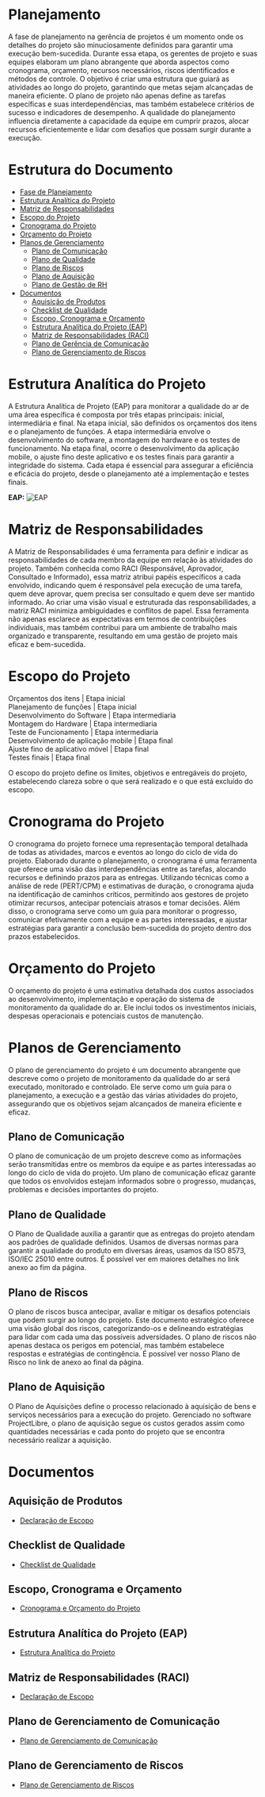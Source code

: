 # Planejamento

 A fase de planejamento na gerência de projetos é um momento onde os detalhes do projeto são minuciosamente definidos para garantir uma execução bem-sucedida. 
Durante essa etapa, os gerentes de projeto e suas equipes elaboram um plano abrangente que aborda aspectos como cronograma, orçamento, recursos necessários, riscos identificados e métodos de controle. 
O objetivo é criar uma estrutura que guiará as atividades ao longo do projeto, garantindo que metas sejam alcançadas de maneira eficiente. 
O plano de projeto não apenas define as tarefas específicas e suas interdependências, mas também estabelece critérios de sucesso e indicadores de desempenho. 
A qualidade do planejamento influencia diretamente a capacidade da equipe em cumprir prazos, alocar recursos eficientemente e lidar com desafios que possam surgir durante a execução.

# Estrutura do Documento

- [Fase de Planejamento](#planejamento)
- [Estrutura Analítica do Projeto](#estrutura-analítica-do-projeto)
- [Matriz de Responsabilidades](#matriz-de-responsabilidades)
- [Escopo do Projeto](#escopo-do-projeto)
- [Cronograma do Projeto](#cronograma-do-projeto)
- [Orçamento do Projeto](#orçamento-do-projeto)
- [Planos de Gerenciamento](#planos-de-gerenciamento)
  - [Plano de Comunicação](#plano-de-comunicação)
  - [Plano de Qualidade](#plano-de-qualidade)
  - [Plano de Riscos](#plano-de-riscos)
  - [Plano de Aquisição](#plano-de-aquisição)
  - [Plano de Gestão de RH](#plano-de-gestão-de-rh)
- [Documentos](#documentos)
  - [Aquisição de Produtos](#aquisição-de-produtos)
  - [Checklist de Qualidade](#checklist-de-qualidade)
  - [Escopo, Cronograma e Orçamento](#escopo-cronograma-e-orçamento)
  - [Estrutura Analítica do Projeto (EAP)](#estrutura-analítica-do-projeto-eap)
  - [Matriz de Responsabilidades (RACI)](#matriz-de-responsabilidades-raci)
  - [Plano de Gerência de Comunicação](#plano-de-gerenciamento-de-comunicação)
  - [Plano de Gerenciamento de Riscos](#plano-de-gerenciamento-de-riscos)


# Estrutura Analítica do Projeto

A Estrutura Analítica de Projeto (EAP) para monitorar a qualidade do ar de uma área específica é composta por três etapas principais: inicial, intermediária e final. Na etapa inicial, são definidos os orçamentos dos itens e o planejamento de funções. A etapa intermediária envolve o desenvolvimento do software, a montagem do hardware e os testes de funcionamento. Na etapa final, ocorre o desenvolvimento da aplicação mobile, o ajuste fino deste aplicativo e os testes finais para garantir a integridade do sistema. Cada etapa é essencial para assegurar a eficiência e eficácia do projeto, desde o planejamento até a implementação e testes finais.

**EAP:**
 ![EAP](images/EAPimagem.png)


# Matriz de Responsabilidades

A Matriz de Responsabilidades é uma ferramenta para definir e indicar as responsabilidades de cada membro da equipe em relação às atividades do projeto. 
Também conhecida como RACI (Responsável, Aprovador, Consultado e Informado), essa matriz atribui papéis específicos a cada envolvido, indicando quem é responsável pela execução de uma tarefa, quem deve aprovar, quem precisa ser consultado e quem deve ser mantido informado. 
Ao criar uma visão visual e estruturada das responsabilidades, a matriz RACI minimiza ambiguidades e conflitos de papel.
Essa ferramenta não apenas esclarece as expectativas em termos de contribuições individuais, mas também contribui para um ambiente de trabalho mais organizado e transparente, resultando em uma gestão de projeto mais eficaz e bem-sucedida.


# Escopo do Projeto

Orçamentos dos itens | Etapa inicial  
Planejamento de funções | Etapa inicial  
Desenvolvimento do Software | Etapa intermediaria  
Montagem do Hardware | Etapa intermediaria  
Teste de Funcionamento | Etapa intermediaria  
Desenvolvimento de aplicação mobile | Etapa final  
Ajuste fino de aplicativo móvel | Etapa final  
Testes finais | Etapa final  

 O escopo do projeto define os limites, objetivos e entregáveis do projeto, estabelecendo clareza sobre o que será realizado e o que está excluído do escopo. 

# Cronograma do Projeto

O cronograma do projeto fornece uma representação temporal detalhada de todas as atividades, marcos e eventos ao longo do ciclo de vida do projeto. Elaborado durante o planejamento, o cronograma é uma ferramenta que oferece uma visão das interdependências entre as tarefas, alocando recursos e definindo prazos para as entregas. Utilizando técnicas como a análise de rede (PERT/CPM) e estimativas de duração, o cronograma ajuda na identificação de caminhos críticos, permitindo aos gestores de projeto otimizar recursos, antecipar potenciais atrasos e tomar decisões. Além disso, o cronograma serve como um guia para monitorar o progresso, comunicar efetivamente com a equipe e as partes interessadas, e ajustar estratégias para garantir a conclusão bem-sucedida do projeto dentro dos prazos estabelecidos.


# Orçamento do Projeto

O orçamento do projeto é uma estimativa detalhada dos custos associados ao desenvolvimento, implementação e operação do sistema de monitoramento da qualidade do ar. Ele inclui todos os investimentos iniciais, despesas operacionais e potenciais custos de manutenção. 

# Planos de Gerenciamento

O plano de gerenciamento do projeto é um documento abrangente que descreve como o projeto de monitoramento da qualidade do ar será executado, monitorado e controlado. Ele serve como um guia para o planejamento, a execução e a gestão das várias atividades do projeto, assegurando que os objetivos sejam alcançados de maneira eficiente e eficaz. 


## Plano de Comunicação

O plano de comunicação de um projeto descreve como as informações serão transmitidas entre os membros da equipe e as partes interessadas ao longo do ciclo de vida do projeto. Um plano de comunicação eficaz garante que todos os envolvidos estejam informados sobre o progresso, mudanças, problemas e decisões importantes do projeto.

## Plano de Qualidade

O Plano de Qualidade auxilia a garantir que as entregas do projeto atendam aos padrões de qualidade definidos. 
Usamos de diversas normas para garantir a qualidade do produto em diversas áreas, usamos da ISO 8573, ISO/IEC 25010 entre outros.
É possível ver em maiores detalhes no link anexo ao fim da página.


## Plano de Riscos

O plano de riscos busca antecipar, avaliar e mitigar os desafios potenciais que podem surgir ao longo do projeto. Este documento estratégico oferece uma visão global dos riscos, categorizando-os e delineando estratégias para lidar com cada uma das possíveis adversidades. O plano de riscos não apenas destaca os perigos em potencial, mas também estabelece respostas e estratégias de contingência.
É possível ver nosso Plano de Risco no link de anexo ao final da página.

## Plano de Aquisição

O Plano de Aquisições define o processo relacionado à aquisição de bens e serviços necessários para a execução do projeto. Gerenciado no software ProjectLibre, o plano de aquisição segue os custos gerados assim como quantidades necessárias e cada ponto do projeto que se encontra necessário realizar a aquisição.


# Documentos

## Aquisição de Produtos

- [Declaração de Escopo](artefatos/Grupo_5.pod)

## Checklist de Qualidade

- [Checklist de Qualidade](artefatos/Checklist.pdf)

## Escopo, Cronograma e Orçamento

- [Cronograma e Orçamento do Projeto](artefatos/Grupo_5.pod)

## Estrutura Analítica do Projeto (EAP)

- [Estrutura Analítica do Projeto](artefatos/Declaracao_de_escopo.docx)

## Matriz de Responsabilidades (RACI)

- [Declaração de Escopo](artefatos/Matriz_RACI.pdf)

## Plano de Gerenciamento de Comunicação

- [Plano de Gerenciamento de Comunicação](artefatos/Plano_Comunicacao.pdf)

## Plano de Gerenciamento de Riscos

- [Plano de Gerenciamento de Riscos](artefatos/Lista_de_Riscos.pdf)
